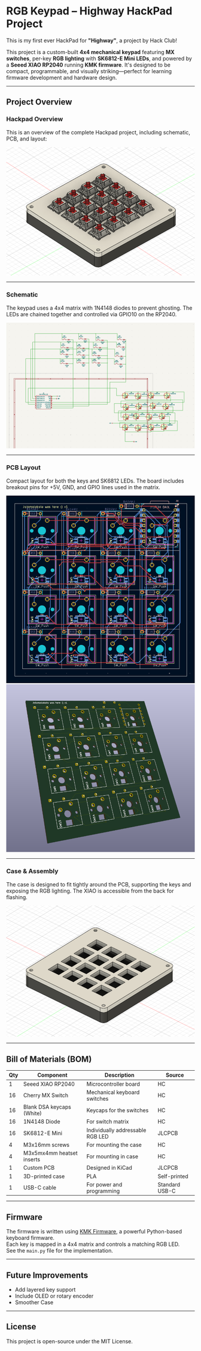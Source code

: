 # RGB Keypad – Highway HackPad Project

This is my first ever HackPad for **"Highway"**, a project by Hack Club!

This project is a custom-built **4x4 mechanical keypad** featuring **MX switches**, per-key **RGB lighting** with **SK6812-E Mini LEDs**, and powered by a **Seeed XIAO RP2040** running **KMK firmware**. It's designed to be compact, programmable, and visually striking—perfect for learning firmware development and hardware design.

---

## Project Overview

### Hackpad Overview
This is an overview of the complete Hackpad project, including schematic, PCB, and layout:

![Hackpad Overview](images/hackpad-overview.png)

---

### Schematic
The keypad uses a 4x4 matrix with 1N4148 diodes to prevent ghosting. The LEDs are chained together and controlled via GPIO10 on the RP2040.

![Schematic](images/schematic.png)

---

### PCB Layout
Compact layout for both the keys and SK6812 LEDs. The board includes breakout pins for +5V, GND, and GPIO lines used in the matrix.

![PCB Layout](images/pcb.png)
![PCB 3D](images/pcb_1.png)

---

### Case & Assembly
The case is designed to fit tightly around the PCB, supporting the keys and exposing the RGB lighting. The XIAO is accessible from the back for flashing.

![Case and Assembly](images/case.png)

---

## Bill of Materials (BOM)

| Qty | Component                 | Description                            | Source |
|-----|---------------------------|----------------------------------------|-----------------------------|
| 1   | Seeed XIAO RP2040         | Microcontroller board                  | HC |
| 16  | Cherry MX Switch          | Mechanical keyboard switches           | HC |
| 16  | Blank DSA keycaps (White) | Keycaps for the switches               | HC |
| 16  | 1N4148 Diode              | For switch matrix                      | HC |
| 16  | SK6812-E Mini             | Individually addressable RGB LED       | JLCPCB |
| 4   | M3x16mm screws            | For mounting the case                  | HC |
| 4   | M3x5mx4mm heatset inserts | For mounting in case                   | HC |
| 1   | Custom PCB                | Designed in KiCad                      | JLCPCB |
| 1   | 3D-printed case           | PLA                                    | Self-printed |
| 1   | USB-C cable               | For power and programming              | Standard USB-C |

---

## Firmware

The firmware is written using [KMK Firmware](https://github.com/KMKfw/kmk_firmware), a powerful Python-based keyboard firmware.  
Each key is mapped in a 4x4 matrix and controls a matching RGB LED.  
See the `main.py` file for the implementation.

---

## Future Improvements

- Add layered key support
- Include OLED or rotary encoder
- Smoother Case

---

## License

This project is open-source under the MIT License.
